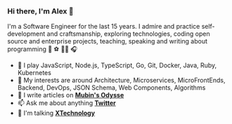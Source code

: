 ### Hi there, I'm Alex 👋

<!-- About me -->
<p>
I'm a Software Engineer for the last 15 years. I admire and practice self-development and craftsmanship, exploring technologies, coding open source and enterprise projects, teaching, speaking and writing about programming 👋 ⚽️ 🧑‍💻 🎧
</p>

- 🔭 I play JavaScript, Node.js, TypeScript, Go, Git, Docker, Java, Ruby, Kubernetes
- 🌱 My interests are around Architecture, Microservices, MicroFrontEnds, Backend, DevOps, JSON Schema, Web Components, Algorithms
- 📝 I write articles on **[Mubin's Odysse](https://korzio.medium.com/)**
- 📫 Ask me about anything **[Twitter](http://twitter.com/AlexKorzhikov)**
- 💬 I'm talking **[XTechnology](https://xtechnology.dev/)**
